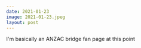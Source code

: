 ```yaml
---
date: 2021-01-23
image: 2021-01-23.jpeg
layout: post
---
```


I'm basically an ANZAC bridge fan page at this point
